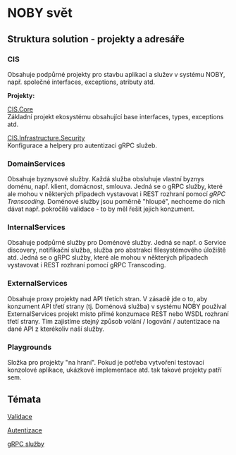﻿# NOBY svět

## Struktura solution - projekty a adresáře

### CIS
Obsahuje podpůrné projekty pro stavbu aplikací a služev v systému NOBY, např. společné interfaces, exceptions, atributy atd.

**Projekty:**

[CIS.Core](CIS.Core/index.md)  
Základní projekt ekosystému obsahující base interfaces, types, exceptions atd.

[CIS.Infrastructure.Security](CIS.Infrastructure.Security/index.md)  
Konfigurace a helpery pro autentizaci gRPC služeb.

### DomainServices
Obsahuje byznysové služby. Každá služba obsluhuje vlastní byznys doménu, např. klient, domácnost, smlouva.
Jedná se o gRPC služby, které ale mohou v některých případech vystavovat i REST rozhraní pomocí *gRPC Transcoding*.
Doménové služby jsou poměrně "hloupé", nechceme do nich dávat např. pokročilé validace - to by měl řešit jejich konzument.

### InternalServices
Obsahuje podpůrné služby pro Doménové služby. Jedná se např. o Service discovery, notifikační služba, služba pro abstrakci filesystémového úložiště atd.
Jedná se o gRPC služby, které ale mohou v některých případech vystavovat i REST rozhraní pomocí gRPC Transcoding.

### ExternalServices
Obsahuje proxy projekty nad API třetích stran. V zásadě jde o to, aby konzument API třetí strany (tj. Doménová služba) v systému NOBY používal ExternalServices projekt místo přímé konzumace REST nebo WSDL rozhraní třetí strany. Tím zajistíme stejný způsob volání / logování / autentizace na dané API z kterékoliv naší služby.

### Playgrounds
Složka pro projekty "na hraní". Pokud je potřeba vytvoření testovací konzolové aplikace, ukázkové implementace atd. tak takové projekty patří sem.

## Témata
[Validace](./topics/validation.md)

[Autentizace](./topics/authentication.md)

[gRPC služby](./topics/grpc-services.md)
